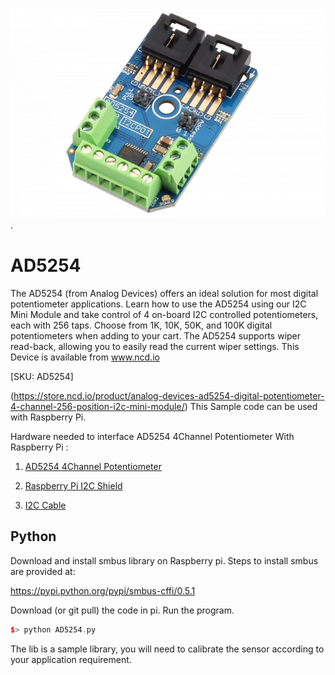 [![AD5254](AD5254_I2CPOT.png)](https://store.ncd.io/product/analog-devices-ad5254-digital-potentiometer-4-channel-256-position-i2c-mini-module/).

# AD5254

The AD5254 (from Analog Devices) offers an ideal solution for most digital potentiometer applications. Learn how to use the AD5254 using our I2C Mini Module and take control of 4 on-board I2C controlled potentiometers, each with 256 taps.  Choose from 1K, 10K, 50K, and 100K digital potentiometers when adding to your cart. The AD5254 supports wiper read-back, allowing you to easily read the current wiper settings.
This Device is available from www.ncd.io

[SKU: AD5254]

(https://store.ncd.io/product/analog-devices-ad5254-digital-potentiometer-4-channel-256-position-i2c-mini-module/)
This Sample code can be used with Raspberry Pi.

Hardware needed to interface AD5254 4Channel Potentiometer With Raspberry Pi :

1. <a href="https://store.ncd.io/product/analog-devices-ad5254-digital-potentiometer-4-channel-256-position-i2c-mini-module/">AD5254 4Channel Potentiometer</a>

2.  <a href="https://store.ncd.io/product/i2c-shield-for-raspberry-pi-3-pi2-with-outward-facing-i2c-port-terminates-over-hdmi-port/">Raspberry Pi I2C Shield</a>

3. <a href="https://store.ncd.io/product/i%C2%B2c-cable/">I2C Cable</a>

## Python

Download and install smbus library on Raspberry pi. Steps to install smbus are provided at:

https://pypi.python.org/pypi/smbus-cffi/0.5.1

Download (or git pull) the code in pi. Run the program.

```cpp
$> python AD5254.py
```
The lib is a sample library, you will need to calibrate the sensor according to your application requirement.
